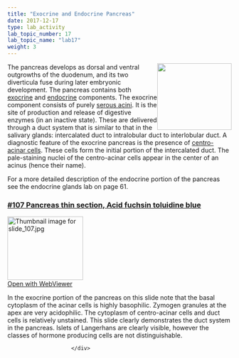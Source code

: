 ```yaml
---
title: "Exocrine and Endocrine Pancreas"
date: 2017-12-17
type: lab_activity
lab_topic_number: 17
lab_topic_name: "lab17"
weight: 3
---
```

<div class="entrybody">
						<p><img src="/assets/images/107%20pancreas.jpg" style="width:167px; height:150px; float:right;">The pancreas develops as dorsal and ventral outgrowths of the duodenum, and its two diverticula fuse during later embryonic development. The pancreas contains both <u>exocrine</u> and <u>endocrine</u> components. The exocrine component consists of purely <u>serous acini</u>.   It is the site of production and release of digestive enzymes (in an inactive state).  These are delivered through a duct system that is similar to that in the salivary glands: intercalated duct to intralobular duct to interlobular duct. A diagnostic feature of the exocrine pancreas is the presence of <u>centro-acinar cells</u>.  These cells form the initial portion of the intercalated duct.  The pale-staining nuclei of the centro-acinar cells appear in the center of an acinus (hence their name).</p>

<p>For a more detailed description of the endocrine portion of the pancreas see the endocrine glands lab on page 61.</p>

<h3><u>#107 Pancreas thin section, Acid fuchsin toluidine blue</u></h3>

<div class="thumbnail"> <a href="http://virtualslides.cumc.columbia.edu/107.svs/view.apml?" target="_blank"><img alt="Thumbnail image for slide_107.jpg" src="/assets/images/slide_107-thumb-170x143-1641.jpg" width="170" height="143" class="mt-image-left"></a><br><a href="http://virtualslides.cumc.columbia.edu/107.svs/view.apml?" target="_blank">Open with WebViewer</a> </div>

<p>In the exocrine portion of the pancreas on this slide note that the basal cytoplasm of the acinar cells is highly basophilic. Zymogen granules at the apex are very acidophilic. The cytoplasm of centro-acinar cells and duct cells is relatively unstained. This slide clearly demonstrates the duct system in the pancreas. Islets of Langerhans are clearly visible, however the classes of hormone producing cells are not distinguishable.</p>
						
						
						</div>
